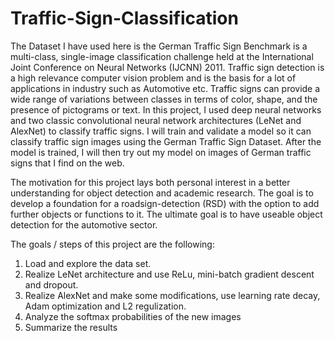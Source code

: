 # Traffic-Sign-Classification
The Dataset I have used here is the German Traffic Sign Benchmark is a multi-class, single-image classification challenge held at the International Joint Conference on Neural Networks (IJCNN) 2011. Traffic sign detection is a high relevance computer vision problem and is the basis for a lot of applications in industry such as Automotive etc. Traffic signs can provide a wide range of variations between classes in terms of color, shape, and the presence of pictograms or text. In this project, I used deep neural networks and two classic convolutional neural network architectures (LeNet and AlexNet) to classify traffic signs. I will train and validate a model so it can classify traffic sign images using the German Traffic Sign Dataset. After the model is trained, I will then try out my model on images of German traffic signs that I find on the web.

The motivation for this project lays both personal interest in a better understanding for object detection and academic research. The goal is to develop a foundation for a roadsign-detection (RSD) with the option to add further objects or functions to it. The ultimate goal is to have useable object detection for the automotive sector.

The goals / steps of this project are the following:
1) Load and explore the data set.
2) Realize LeNet architecture and use ReLu, mini-batch gradient
descent and dropout.
3) Realize AlexNet and make some modifications, use learning rate decay, Adam
optimization and L2 regulization.
4) Analyze the softmax probabilities of the new images
5) Summarize the results
